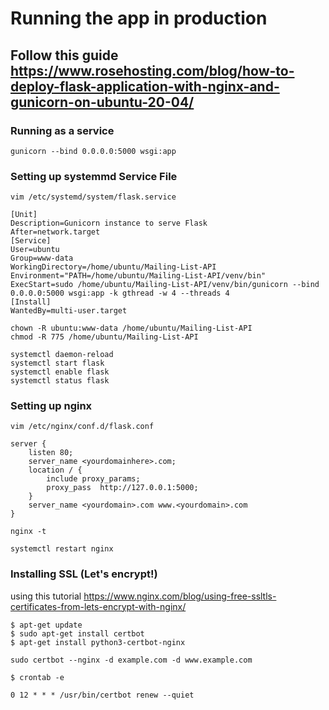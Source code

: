 # Running the app in production
## Follow this guide https://www.rosehosting.com/blog/how-to-deploy-flask-application-with-nginx-and-gunicorn-on-ubuntu-20-04/

### Running as a service
```
gunicorn --bind 0.0.0.0:5000 wsgi:app

```

### Setting up systemmd Service File
```
vim /etc/systemd/system/flask.service
```

```
[Unit]
Description=Gunicorn instance to serve Flask
After=network.target
[Service]
User=ubuntu
Group=www-data
WorkingDirectory=/home/ubuntu/Mailing-List-API
Environment="PATH=/home/ubuntu/Mailing-List-API/venv/bin"
ExecStart=sudo /home/ubuntu/Mailing-List-API/venv/bin/gunicorn --bind 0.0.0.0:5000 wsgi:app -k gthread -w 4 --threads 4
[Install]
WantedBy=multi-user.target
```

```
chown -R ubuntu:www-data /home/ubuntu/Mailing-List-API
chmod -R 775 /home/ubuntu/Mailing-List-API
```

```
systemctl daemon-reload
systemctl start flask
systemctl enable flask
systemctl status flask
```

### Setting up nginx
```
vim /etc/nginx/conf.d/flask.conf
```

```
server {
    listen 80;
    server_name <yourdomainhere>.com;
    location / {
        include proxy_params;
        proxy_pass  http://127.0.0.1:5000;
    }
    server_name <yourdomain>.com www.<yourdomain>.com
}
```

```
nginx -t
```

```
systemctl restart nginx
```

### Installing SSL (Let's encrypt!)

using this tutorial https://www.nginx.com/blog/using-free-ssltls-certificates-from-lets-encrypt-with-nginx/

```
$ apt-get update
$ sudo apt-get install certbot
$ apt-get install python3-certbot-nginx
```

```
sudo certbot --nginx -d example.com -d www.example.com
```

```
$ crontab -e
```

```
0 12 * * * /usr/bin/certbot renew --quiet
```
